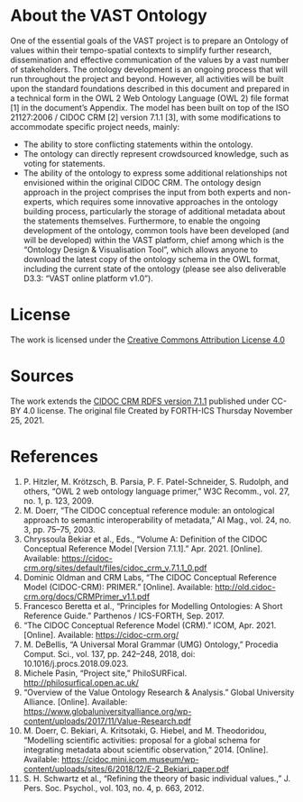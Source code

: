 # About the VAST Ontology
One of the essential goals of the VAST project is to prepare an Ontology of values within their tempo-spatial contexts to simplify further research, dissemination and effective communication of the values by a vast number of stakeholders.
The ontology development is an ongoing process that will run throughout the project and beyond. However, all activities will be built upon the standard foundations described in this document and prepared in a technical form in the OWL 2 Web Ontology Language (OWL 2) file format [1] in the document’s Appendix. The model has been built on top of the ISO 21127:2006 / CIDOC CRM [2] version 7.1.1 [3], with some modifications to accommodate specific project needs, mainly:
*	The ability to store conflicting statements within the ontology.
*	The ontology can directly represent crowdsourced knowledge, such as voting for statements.
*	The ability of the ontology to express some additional relationships not envisioned within the original CIDOC CRM.
The ontology design approach in the project comprises the input from both experts and non-experts, which requires some innovative approaches in the ontology building process, particularly the storage of additional metadata about the statements themselves.
Furthermore, to enable the ongoing development of the ontology, common tools have been developed (and will be developed) within the VAST platform, chief among which is the “Ontology Design & Visualisation Tool”, which allows anyone to download the latest copy of the ontology schema in the OWL format, including the current state of the ontology (please see also deliverable D3.3: “VAST online platform v1.0”).

# License
The work is licensed under the [Creative Commons Attribution License 4.0](https://creativecommons.org/licenses/by/4.0/)

# Sources
The work extends the [CIDOC CRM RDFS version 7.1.1](https://cidoc-crm.org/rdfs/7.1.1/CIDOC_CRM_v7.1.1.rdfs) published under CC-BY 4.0 license. The original file Created by FORTH-ICS Thursday November 25, 2021.

# References
1.	P. Hitzler, M. Krötzsch, B. Parsia, P. F. Patel-Schneider, S. Rudolph, and others, “OWL 2 web ontology language primer,” W3C Recomm., vol. 27, no. 1, p. 123, 2009.
2.	M. Doerr, “The CIDOC conceptual reference module: an ontological approach to semantic interoperability of metadata,” AI Mag., vol. 24, no. 3, pp. 75–75, 2003.
3.	Chryssoula Bekiar et al., Eds., “Volume A: Definition of the CIDOC Conceptual Reference Model [Version 7.1.1].” Apr. 2021. [Online]. Available: https://cidoc-crm.org/sites/default/files/cidoc_crm_v.7.1.1_0.pdf
4.	Dominic Oldman and CRM Labs, “The CIDOC Conceptual Reference Model  (CIDOC-CRM): PRIMER.” [Online]. Available: http://old.cidoc-crm.org/docs/CRMPrimer_v1.1.pdf
5.	Francesco Beretta et al., “Principles for Modelling Ontologies: A Short Reference Guide.” Parthenos / ICS-FORTH, Sep. 2017.
6.	“The CIDOC Conceptual Reference Model (CRM).” ICOM, Apr. 2021. [Online]. Available: https://cidoc-crm.org/
7.	M. DeBellis, “A Universal Moral Grammar (UMG) Ontology,” Procedia Comput. Sci., vol. 137, pp. 242–248, 2018, doi: 10.1016/j.procs.2018.09.023.
8.	Michele Pasin, “Project site,” PhiloSURFical. http://philosurfical.open.ac.uk/
9.	“Overview of the Value Ontology Research & Analysis.” Global University Alliance. [Online]. Available: https://www.globaluniversityalliance.org/wp-content/uploads/2017/11/Value-Research.pdf
10.	M. Doerr, C. Bekiari, A. Kritsotaki, G. Hiebel, and M. Theodoridou, “Modelling scientific activities: proposal for a global schema for integrating metadata about scientific observation,” 2014. [Online]. Available: https://cidoc.mini.icom.museum/wp-content/uploads/sites/6/2018/12/E-2_Bekiari_paper.pdf
11.	S. H. Schwartz et al., “Refining the theory of basic individual values.,” J. Pers. Soc. Psychol., vol. 103, no. 4, p. 663, 2012.
